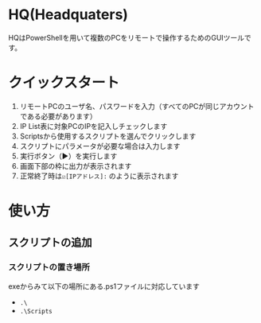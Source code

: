 # HQ(Headquaters)
HQはPowerShellを用いて複数のPCをリモートで操作するためのGUIツールです。


# クイックスタート
1. リモートPCのユーザ名、パスワードを入力（すべてのPCが同じアカウントである必要があります）
1. IP List表に対象PCのIPを記入しチェックします
1. Scriptsから使用するスクリプトを選んでクリックします
1. スクリプトにパラメータが必要な場合は入力します
1. 実行ボタン（▶）を実行します
1. 画面下部の枠に出力が表示されます
  1. 正常終了時は`☑[IPアドレス]:` のように表示されます
  
  
# 使い方
## スクリプトの追加
### スクリプトの置き場所
exeからみて以下の場所にある.ps1ファイルに対応しています
- `.\`
- `.\Scripts`
